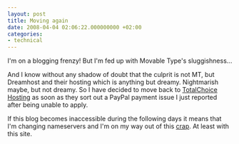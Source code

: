 ```yaml
---
layout: post
title: Moving again
date: 2008-04-04 02:06:22.000000000 +02:00
categories:
- technical
---
```

I'm on a blogging frenzy! But I'm fed up with Movable Type's sluggishness...

And I know without any shadow of doubt that the culprit is not MT, but Dreamhost and their hosting which is anything but dreamy. Nightmarish maybe, but not dreamy. So I have decided to move back to <a href="http://totalchoicehosting.com/">TotalChoice Hosting</a> as soon as they sort out a PayPal payment issue I just reported after being unable to apply.

If this blog becomes inaccessible during the following days it means that I'm changing nameservers and I'm on my way out of this <a href="http://www.dreamhost.com">crap</a>. At least with this site.
